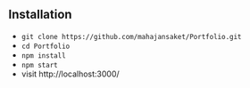 ## Installation

- `git clone https://github.com/mahajansaket/Portfolio.git`
- `cd Portfolio`
- `npm install`
- `npm start`
- visit http://localhost:3000/
